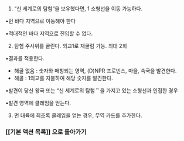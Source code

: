 1. “신 세계로의 탐험”을 보유했다면, 1 소형선을 이동 가능하다.

•먼 바다 지역으로 이동해야 한다

•적대적인 바다 지역으로 진입할 수 없다.

2. 탐험 주사위를 굴린다. 외교1로 재굴림 가능. 최대 2회

•결과를 적용한다.  
- 해골 없음 : 숫자와 매칭되는 영역, (D)NPR 프로빈스, 마을, 속국을 발견한다.  
- 해골 : 1외교를 지불하여 해당 숫자를 발견한다.

•발견이 당신 왕국 또는 “신 세계로의 탐험＂을 가지고 있는 소형선과 인접한 경우

•발견 영역에 클레임을 얻는다.

3. 먼 대륙에 최초록 클레임을 얻는 경우, 무역 카드를 추가한다.


### [[기본 액션 목록]] 으로 돌아가기